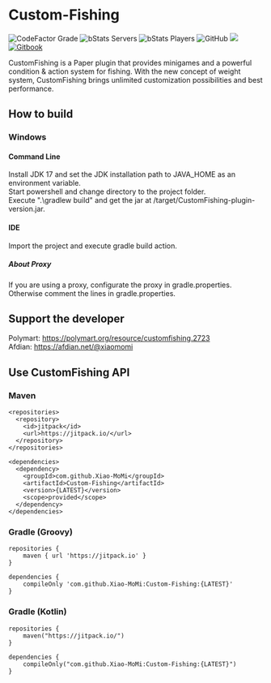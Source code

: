 # Custom-Fishing

![CodeFactor Grade](https://img.shields.io/codefactor/grade/github/Xiao-MoMi/Custom-Fishing)
![bStats Servers](https://img.shields.io/bstats/servers/16648)
![bStats Players](https://img.shields.io/bstats/players/16648)
![GitHub](https://img.shields.io/github/license/Xiao-MoMi/Custom-Fishing)
[![](https://jitpack.io/v/Xiao-MoMi/Custom-Fishing.svg)](https://jitpack.io/#Xiao-MoMi/Custom-Fishing)
<a href="https://mo-mi.gitbook.io/xiaomomi-plugins/plugin-wiki/customfishing" alt="GitBook">
<img src="https://img.shields.io/badge/docs-gitbook-brightgreen" alt="Gitbook"/>
</a>

CustomFishing is a Paper plugin that provides minigames and a powerful condition & action system for fishing.
With the new concept of weight system, CustomFishing brings unlimited customization possibilities and best performance.

## How to build

### Windows

#### Command Line
Install JDK 17 and set the JDK installation path to JAVA_HOME as an environment variable.\
Start powershell and change directory to the project folder.\
Execute ".\gradlew build" and get the jar at /target/CustomFishing-plugin-version.jar.

#### IDE
Import the project and execute gradle build action.

##### About Proxy
If you are using a proxy, configurate the proxy in gradle.properties. Otherwise comment the lines in gradle.properties.

## Support the developer

Polymart: https://polymart.org/resource/customfishing.2723 \
Afdian: https://afdian.net/@xiaomomi

## Use CustomFishing API

### Maven

```
<repositories>
  <repository>
    <id>jitpack</id>
    <url>https://jitpack.io/</url>
  </repository>
</repositories>
```
```
<dependencies>
  <dependency>
    <groupId>com.github.Xiao-MoMi</groupId>
    <artifactId>Custom-Fishing</artifactId>
    <version>{LATEST}</version>
    <scope>provided</scope>
  </dependency>
</dependencies>
```
### Gradle (Groovy)

```
repositories {
    maven { url 'https://jitpack.io' }
}
```
```
dependencies {
    compileOnly 'com.github.Xiao-MoMi:Custom-Fishing:{LATEST}'
}
```
### Gradle (Kotlin)

```
repositories {
    maven("https://jitpack.io/")
}
```
```
dependencies {
    compileOnly("com.github.Xiao-MoMi:Custom-Fishing:{LATEST}")
}
```